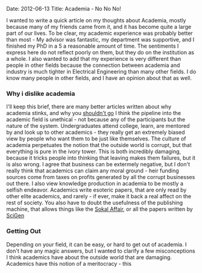 Date: 2012-06-13
Title: Academia - No No No!

I wanted to write a quick article on my thoughts about Academia, mostly because many of my friends came from it, and it has become quite a large part of our lives.  To be clear, my academic experience was probably better than most - My advisor was fantastic, my department was supportive, and I finished my PhD in a 5 a reasonable amount of time.  The sentiments I express here do not reflect poorly on them, but they do on the institution as a whole.  I also wanted to add that my experience is very different than people in other fields because the connection between academia and industry is much tighter in Electrical Engineering than many other fields.  I do know many people in other fields, and I have an opinion about that as well.

### Why i dislike academia ###

I'll keep this brief, there are many better articles written about why academia stinks, and why you [shouldn't go](http://chronicle.com/article/Graduate-School-in-the/44846/)  I think the pipeline into the academic field is unethical - not because any of the participants but the nature of the system.  Undergraduates attend college, learn, are mentored by and look up to other academics - they really get an extremely biased view by people who want them to be just like themselves.  The culture of academia perpetuates the notion that the outside world is corrupt, but that everything is pure in the ivory tower.  This is both incredibly damaging, because it tricks people into thinking that leaving makes them failures, but it is also wrong.  I agree that business can be extermely negative, but I don't really think that academics can claim any moral ground - heir funding sources come from taxes on profits generated by all the corrupt businesses out there.  I also view knowledge production in academia to be mostly a selfish endeavor.  Academics write esoteric papers, that are only read by other elite academics, and rarely - if ever, make it back a real affect on the rest of society.  You also have to doubt the usefulness of the publishing machine, that allows things like the [Sokal Affair](http://en.wikipedia.org/wiki/Sokal_affair), or all the papers written by [SciGen](http://en.wikipedia.org/wiki/SCIgen#List_of_works_with_notable_acceptance)

### Getting Out ###

Depending on your field, it can be easy, or hard to get out of academia.  I don't have any magic answers, but I wanted to clarify a few misconceptions I think academics have about the outside world that are damaging.  Academics have this notion of a meritocracy - this 
